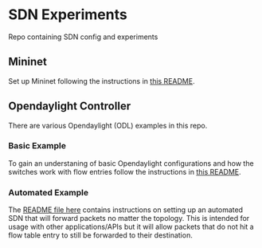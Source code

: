 # SDN Experiments

Repo containing SDN config and experiments

## Mininet

Set up Mininet following the instructions in [this README](./mininet/README.md).

## Opendaylight Controller

There are various Opendaylight (ODL) examples in this repo.

### Basic Example

To gain an understaning of basic Opendaylight configurations and how the switches work with flow entries follow the instructions in [this README](./opendaylight-basic/README.md).

### Automated Example

The [README file here](./opendaylight-automated/README.md) contains instructions on setting up an automated SDN that will forward packets no matter the topology. This is intended for usage with other applications/APIs but it will allow packets that do not hit a flow table entry to still be forwarded to their destination.
